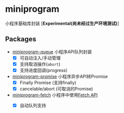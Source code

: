  # miniprogram

小程序基础库封装 [**Experimental(尚未经过生产环境测试)**]

## Packages

* [miniprogram-queue](packages/queue) 小程序API队列封装
    * [x] 可自动注入/手动管理
    * [x] 支持取消操作(`abort`)
    * [x] 支持进度回调(progress)
* [miniprogram-promise](packages/promise) 小程序异步API转Promise
    * [x] Finally Promise (支持finally)
    * [x] cancelable/abort (可取消的Promise)
* [miniprogram-fetch](packages/fetch) 小程序中使用[Fetch API](https://developer.mozilla.org/zh-CN/docs/Web/API/Fetch_API/Using_Fetch)
    * [x] 自动队列支持
    
